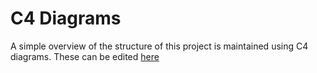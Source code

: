 # C4 Diagrams

A simple overview of the structure of this project is maintained using C4 diagrams. These can be edited [here](https://lucid.app/lucidspark/5b53254d-274b-4512-9285-31eaf3057069/edit?viewport_loc=-3479%2C-2061%2C10362%2C5564%2C0_0&invitationId=inv_5ccb3d50-1ce8-411e-8ccb-4afb2b46af19)
